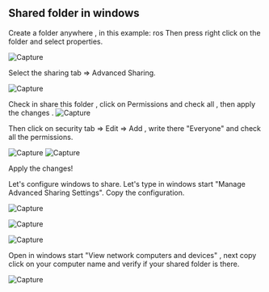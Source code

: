 ## Shared folder in windows
Create a folder anywhere , in this example: ros
Then press right click on the folder and select properties. 

![Capture](https://user-images.githubusercontent.com/59718261/89475127-02580d00-d74d-11ea-8189-34d3f859db0a.PNG)

Select the sharing tab => Advanced Sharing.

![Capture](https://user-images.githubusercontent.com/59718261/89475237-421ef480-d74d-11ea-9652-c97ab3909a26.PNG)

Check in share this folder , click on Permissions and check all , then apply the changes
.
![Capture](https://user-images.githubusercontent.com/59718261/89475338-785c7400-d74d-11ea-99c7-4356e573f8a6.PNG)

Then click on security tab => Edit => Add , write there "Everyone" and check all the permissions.

![Capture](https://user-images.githubusercontent.com/59718261/89475409-a346c800-d74d-11ea-9525-4e27d9bda920.PNG)
![Capture](https://user-images.githubusercontent.com/59718261/89475508-e3a64600-d74d-11ea-8e99-4e3a9f8f7e50.PNG)

Apply the changes!

Let's configure windows to share.
Let's type in windows start "Manage Advanced Sharing Settings".
Copy the configuration.

![Capture](https://user-images.githubusercontent.com/59718261/89475736-75ae4e80-d74e-11ea-869d-576ddb483712.PNG)

![Capture](https://user-images.githubusercontent.com/59718261/89475769-865ec480-d74e-11ea-8542-b2c86f7da54e.PNG)

![Capture](https://user-images.githubusercontent.com/59718261/89475804-9bd3ee80-d74e-11ea-8958-442acb7a7b4a.PNG)

Open in windows start "View network computers and devices" , next copy click on your computer name and verify if your shared folder is there.

![Capture](https://user-images.githubusercontent.com/59718261/89476310-fd488d00-d74f-11ea-9cf9-5b27a97a97b7.PNG)
